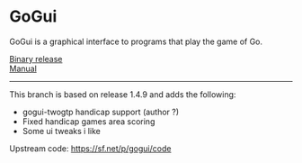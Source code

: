 
GoGui
=====

GoGui is a graphical interface to programs that play the game of Go.

[Binary release](https://github.com/lemonsqueeze/gogui/releases)  
[Manual](https://lemonsqueeze.github.io/gogui/)

--------------------------------------------------------------------------

This branch is based on release 1.4.9 and adds the following:

- gogui-twogtp handicap support (author ?)
- Fixed handicap games area scoring
- Some ui tweaks i like


Upstream code: https://sf.net/p/gogui/code
